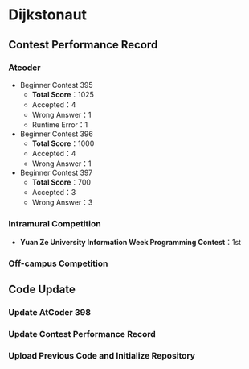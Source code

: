 # Dijkstonaut

## Contest Performance Record

### Atcoder

* Beginner Contest 395
    * **Total Score**：1025
    * Accepted：4
    * Wrong Answer：1
    * Runtime Error：1
* Beginner Contest 396
    * **Total Score**：1000
    * Accepted：4
    * Wrong Answer：1
* Beginner Contest 397
    * **Total Score**：700
    * Accepted：3
    * Wrong Answer：3

### Intramural Competition

* **Yuan Ze University Information Week Programming Contest**：1st

### Off-campus Competition

## Code Update

### Update AtCoder 398

### Update Contest Performance Record

### Upload Previous Code and Initialize Repository